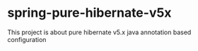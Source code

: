 # spring-pure-hibernate-v5x
This project is about pure hibernate v5.x java annotation based configuration
